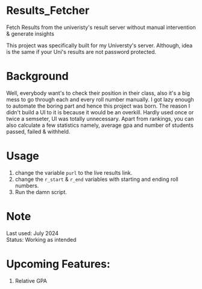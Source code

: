 # Results_Fetcher
Fetch Results from the univeristy's result server without manual intervention &amp; generate insights


This project was specifically built for my Universty's server.
Although, idea is the same if your Uni's results are not password protected.

# Background

Well, everybody want's to check their position in their class, also it's a big mess to go through each and every roll number manually.
I got lazy enough to automate the boring part and hence this project was born.
The reason I didn't build a UI to it is because it would be an overkill.
Hardly used once or twice a semseter, UI was totally unnecessary.
Apart from rankings, you can also calculate a few statistics namely, average gpa and number of students passed, failed & withheld.

# Usage
1. change the variable `purl` to the live results link.
2. change the `r_start` & `r_end` variables with starting and ending roll numbers.
3. Run the damn script.

# Note
Last used: July 2024 \
Status: Working as intended

# Upcoming Features:
1. Relative GPA
